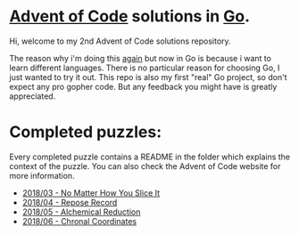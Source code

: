 [Advent of Code](https://adventofcode.com) solutions in [Go](https://golang.org/).
======

Hi, welcome to my 2nd Advent of Code solutions repository.

The reason why i'm doing this [again](https://github.com/aoktayd/adventofcode) but now in Go is because i want to learn different languages. There is no particular reason for choosing Go, I just wanted to try it out. This repo is also my first "real" Go project, so don't expect any pro gopher code. But any feedback you might have is greatly appreciated.


# Completed puzzles:

Every completed puzzle contains a README in the folder which explains the context of the puzzle. You can also check the Advent of Code website for more information.

* [2018/03 - No Matter How You Slice It](./2018/03)
* [2018/04 - Repose Record](./2018/04)
* [2018/05 - Alchemical Reduction](./2018/05)
* [2018/06 - Chronal Coordinates](./2018/06)

